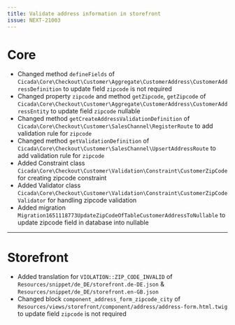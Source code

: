 ```yaml
---
title: Validate address information in storefront
issue: NEXT-21003
---
```

# Core
* Changed method `defineFields` of `Cicada\Core\Checkout\Customer\Aggregate\CustomerAddress\CustomerAddressDefinition` to update field `zipcode` is not required
* Changed property `zipcode` and method `getZipcode`, `getZipcode` of `Cicada\Core\Checkout\Customer\Aggregate\CustomerAddress\CustomerAddressEntity` to update field `zipcode` nullable
* Changed method `getCreateAddressValidationDefinition` of `Cicada\Core\Checkout\Customer\SalesChannel\RegisterRoute` to add validation rule for `zipcode`
* Changed method `getValidationDefinition` of `Cicada\Core\Checkout\Customer\SalesChannel\UpsertAddressRoute` to add validation rule for `zipcode`
* Added Constraint class `Cicada\Core\Checkout\Customer\Validation\Constraint\CustomerZipCode` for creating zipcode constraint
* Added Validator class `Cicada\Core\Checkout\Customer\Validation\Constraint\CustomerZipCodeValidator` for handling zipcode validation
* Added migration `Migration1651118773UpdateZipCodeOfTableCustomerAddressToNullable` to update zipcode field in database into nullable
___
# Storefront
* Added translation for `VIOLATION::ZIP_CODE_INVALID` of `Resources/snippet/de_DE/storefront.de-DE.json` & `Resources/snippet/de_DE/storefront.en-GB.json`
* Changed block `component_address_form_zipcode_city` of `Resources/views/storefront/component/address/address-form.html.twig` to update field `zipcode` is not required

